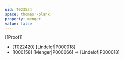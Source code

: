 ```yaml
---
uid: T023534
space: thomas'-plank
property: menger
value: false
---
```

[[Proof]]

* [T022420] [Lindelof|P000018]
* [I000158] [Menger|P000066] => [Lindelof|P000018]

